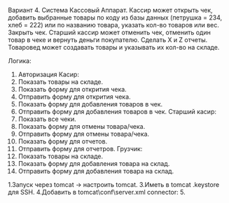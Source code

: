 Вариант 4. Система Кассовый Аппарат. Кассир может открыть чек, добавить
выбранные товары по коду из базы данных (петрушка = 234, хлеб = 222) или
по названию товара, указать кол-во товаров или вес. Закрыть чек. Старший
кассир может отменить чек, отменить один товар в чеке и вернуть деньги
покупателю. Сделать X и Z отчеты. Товаровед может создавать товары и
указывать их кол-во на складе. 

Логика:
1. Авторизация
Касир: 
1. Показать товары на складе.
2. Показать форму для открития чека.
3. Отправить форму для открития чека.
4. Показать форму для добавления товаров в чек.
5. Отправить форму для добавления товаров в чек.
Старший касир:
1. Показать все чеки.
2. Показать форму для отмены товара/чека.
3. Отправить форму для отмены товара/чека.
4. Показать форму для отчетов.
5. Отправить форму для отчетров.
Грузчик:
1. Показать товары на складе.
2. Показать форму для добавления товара на склад.
3. Отправить форму для добавления товара на склад.


1.Запуск через tomcat -> настроить tomcat.
3.Иметь в tomcat .keystore для SSH.
4.Добавить в tomcat\conf\server.xml connector:
	<Connector port="8443" protocol="org.apache.coyote.http11.Http11AprProtocol"
               maxThreads="150" SSLEnabled="true" scheme="https" secure="true" 
               clientAuth="false" sslProtocol="TLS"
               keystoreFile="C:\Program Files\Java\apache-tomcat-9.0.27\.keystore" keystorePass="localhost"/>
5.

	
